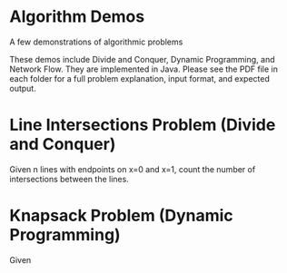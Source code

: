 # Algorithm Demos
A few demonstrations of algorithmic problems

These demos include Divide and Conquer, Dynamic Programming, and Network Flow.
They are implemented in Java.
Please see the PDF file in each folder for a full problem explanation, input format, and expected output.

# Line Intersections Problem (Divide and Conquer)
Given n lines with endpoints on x=0 and x=1, count the number of intersections between the lines.

# Knapsack Problem (Dynamic Programming)
Given 
